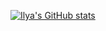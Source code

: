 [![Ilya's GitHub stats](https://github-readme-stats.vercel.app/api?username=easylaneof)](https://github.com/anuraghazra/github-readme-stats)
